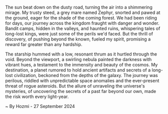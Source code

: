 
The sun beat down on the dusty road, turning the air into a shimmering mirage. My trusty steed, a grey mare named Zephyr, snorted and pawed at the ground, eager for the shade of the coming forest. We had been riding for days, our journey across the kingdom fraught with danger and wonder. Bandit camps, hidden in the valleys, and haunted ruins, whispering tales of long-lost kings, were just some of the perils we'd faced. But the thrill of discovery, of pushing beyond the known, fueled my spirit, promising a reward far greater than any hardship.

The starship hummed with a low, resonant thrum as it hurtled through the void. Beyond the viewport, a swirling nebula painted the darkness with vibrant hues, a testament to the immensity and beauty of the cosmos. My destination, a planet rumored to hold ancient artifacts and secrets of a long-lost civilization, beckoned from the depths of the galaxy. The journey was perilous, riddled with unpredictable space anomalies and the ever-present threat of rogue asteroids. But the allure of unraveling the universe's mysteries, of uncovering the secrets of a past far beyond our own, made the risk worth every light-year. 

~ By Hozmi - 27 September 2024
